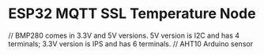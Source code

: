 # ESP32 MQTT SSL Temperature Node

// BMP280 comes in 3.3V and 5V versions. 5V version is I2C and has 4 terminals; 3.3V version is IPS and has 6 terminals.
// AHT10 Arduino sensor